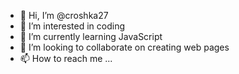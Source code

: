 - 👋 Hi, I’m @croshka27
- 👀 I’m interested in coding
- 🌱 I’m currently learning JavaScript
- 💞️ I’m looking to collaborate on creating web pages
- 📫 How to reach me ...

<!---
croshka27/croshka27 is a ✨ special ✨ repository because its `README.md` (this file) appears on your GitHub profile.
You can click the Preview link to take a look at your changes.
--->
